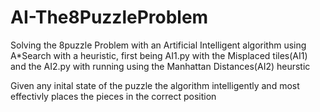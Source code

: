 # AI-The8PuzzleProblem
Solving the 8puzzle Problem with an Artificial Intelligent algorithm
using A*Search with a heuristic, first being AI1.py with the Misplaced tiles(AI1) 
and the AI2.py with running using the Manhattan Distances(AI2) heurstic

Given any inital state of the puzzle the algorithm intelligently and most effectivly places the pieces in the correct position
